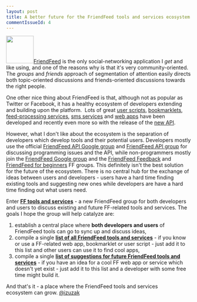```yaml
---
layout: post
title: A better future for the FriendFeed tools and services ecosystem
commentIssueId: 4
---
```


<a href="http://friendfeed.com/fftools"><img class="aligncenter" title="FFtools" src="http://friendfeed-media.com/p-ec49d82ba56b40f7a52b7fc838a84d44-large-1000" alt="" width="75" height="75" /></a><a href="http://friendfeed.com" target="_blank">FriendFeed</a> is the only social-networking application I <em>get</em> and like using, and one of the reasons why is that it's very community-oriented. The <em>groups </em>and <em>friends </em>approach of segmentation of attention easily directs both topic-oriented discussions and friends-oriented discussions towards the right people.

One other nice thing about FriendFeed is that, although not as popular as Twitter or Facebook, it has a healthy ecosystem of developers extending and building upon the platform.  Lots of great <a href="http://wittman.org/projects/friendfeedtranslate/install/index.html" target="_blank">user scripts</a>, <a href="http://ffcheck.com/" target="_blank">bookmarklets</a>, <a href="http://code.google.com/p/feed-buster" target="_blank">feed-processing services</a>, <a href="http://ffsms.com/">sms services</a> and <a href="http://www.ffholic.com/" target="_blank">web apps</a> have been developed and recently even more so with the release of the <a href="http://friendfeed.com/api/documentation" target="_blank">new API</a>.

However, what I don't like about the ecosystem is the separation of developers which develop tools and their potential users. Developers mostly use the official <a href="http://groups.google.com/group/friendfeed-api" target="_blank">FriendFeed API Google group</a> and <a href="http://friendfeed.com/friendfeed-api" target="_blank">FriendFeed API group</a> for discussing programming issues and the API, while non-programmers mostly join the <a href="http://groups.google.com/group/friendfeed" target="_blank">FriendFeed Google group</a> and the <a href="http://friendfeed.com/friendfeed-feedback" target="_blank">FriendFeed Feedback</a> and <a href="http://friendfeed.com/friendfeed-beginners" target="_blank">FriendFeed for beginners</a> FF groups. This definitely isn't the best solution for the future of the ecosystem. There is no central hub for the exchange of ideas between users and developers - users have a hard time finding existing tools and suggesting new ones while developers are have a hard time finding out what users need.

Enter <a href="http://friendfeed.com/fftools" target="_blank"><strong>FF tools and services</strong></a> - a new FriendFeed group for both developers and users to discuss existing and future FF-related tools and services. The goals I hope the group will help catalyze are:
<ol>
	<li>establish a central place where <strong>both developers and users</strong> of FriendFeed tools can go to sync up and discuss ideas,</li>
	<li>compile a single <a href="http://friendfeed.com/fftools/119bf1b1/list-of-ff-tools-and-services" target="_blank"><strong>list of all FriendFeed tools and services</strong></a> - if you know or use a FF-related web app, bookmarklet or user script - just add it to this list and other users can use it to find cool apps,</li>
	<li>compile a single <a href="http://friendfeed.com/fftools/f5e50b9b/have-idea-for-cool-ff-web-app-or-service-add-your" target="_blank"><strong>list of suggestions for future FriendFeed tools and services</strong></a> - if you have an idea for a cool FF web app or service which doesn't yet exist - just add it to this list and a developer with some free time might build it.</li>
</ol>
And that's it - a place where the FriendFeed tools and services ecosystem can grow. <a href="http://twitter.com/izuzak" target="_blank">@izuzak</a>
